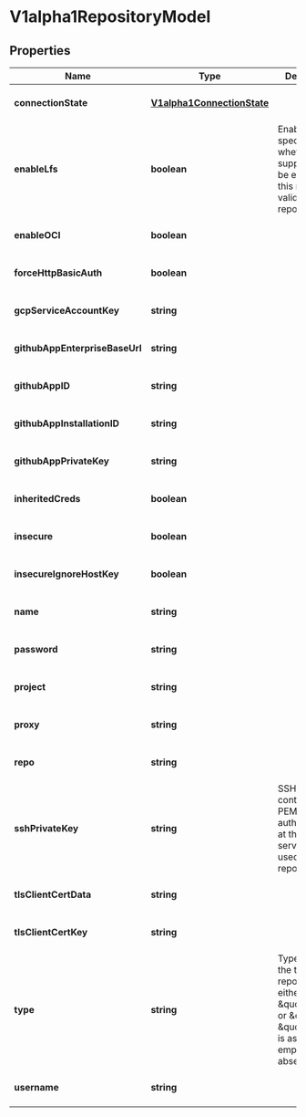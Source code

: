 # V1alpha1RepositoryModel

## Properties

Name | Type | Description | Notes
------------ | ------------- | ------------- | -------------
**connectionState** | [**V1alpha1ConnectionState**](V1alpha1ConnectionState.md) |  | [optional] [default to undefined]
**enableLfs** | **boolean** | EnableLFS specifies whether git-lfs support should be enabled for this repo. Only valid for Git repositories. | [optional] [default to undefined]
**enableOCI** | **boolean** |  | [optional] [default to undefined]
**forceHttpBasicAuth** | **boolean** |  | [optional] [default to undefined]
**gcpServiceAccountKey** | **string** |  | [optional] [default to undefined]
**githubAppEnterpriseBaseUrl** | **string** |  | [optional] [default to undefined]
**githubAppID** | **string** |  | [optional] [default to undefined]
**githubAppInstallationID** | **string** |  | [optional] [default to undefined]
**githubAppPrivateKey** | **string** |  | [optional] [default to undefined]
**inheritedCreds** | **boolean** |  | [optional] [default to undefined]
**insecure** | **boolean** |  | [optional] [default to undefined]
**insecureIgnoreHostKey** | **boolean** |  | [optional] [default to undefined]
**name** | **string** |  | [optional] [default to undefined]
**password** | **string** |  | [optional] [default to undefined]
**project** | **string** |  | [optional] [default to undefined]
**proxy** | **string** |  | [optional] [default to undefined]
**repo** | **string** |  | [optional] [default to undefined]
**sshPrivateKey** | **string** | SSHPrivateKey contains the PEM data for authenticating at the repo server. Only used with Git repos. | [optional] [default to undefined]
**tlsClientCertData** | **string** |  | [optional] [default to undefined]
**tlsClientCertKey** | **string** |  | [optional] [default to undefined]
**type** | **string** | Type specifies the type of the repo. Can be either \&quot;git\&quot; or \&quot;helm. \&quot;git\&quot; is assumed if empty or absent. | [optional] [default to undefined]
**username** | **string** |  | [optional] [default to undefined]


